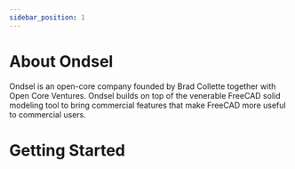 ```yaml
---
sidebar_position: 1
---
```


# About Ondsel

Ondsel is an open-core company founded by Brad Collette together with Open Core Ventures.
Ondsel builds on top of the venerable FreeCAD solid modeling tool to bring commercial features that make FreeCAD more useful to commercial users.




# Getting Started


